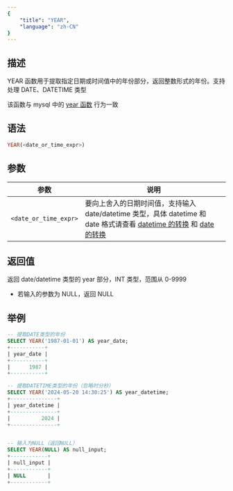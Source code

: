 ```yaml
---
{
    "title": "YEAR",
    "language": "zh-CN"
}
---
```


## 描述
YEAR 函数用于提取指定日期或时间值中的年份部分，返回整数形式的年份。支持处理 DATE、DATETIME 类型

该函数与 mysql 中的 [year 函数](https://dev.mysql.com/doc/refman/8.4/en/date-and-time-functions.html#function_year) 行为一致

## 语法
```sql
YEAR(<date_or_time_expr>)
```

## 参数

| 参数                  | 说明                                                       |
|---------------------|----------------------------------------------------------|
| `<date_or_time_expr>`       | 要向上舍入的日期时间值，支持输入 date/datetime 类型，具体 datetime 和 date 格式请查看 [datetime 的转换](../../../../../current/sql-manual/basic-element/sql-data-types/conversion/datetime-conversion) 和 [date 的转换](../../../../../current/sql-manual/basic-element/sql-data-types/conversion/date-conversion)                              |

## 返回值

返回 date/datetime 类型的 year 部分，INT 类型，范围从 0-9999

- 若输入的参数为 NULL，返回 NULL

## 举例

```sql
-- 提取DATE类型的年份
SELECT YEAR('1987-01-01') AS year_date;
+-----------+
| year_date |
+-----------+
|      1987 |
+-----------+

-- 提取DATETIME类型的年份（忽略时分秒）
SELECT YEAR('2024-05-20 14:30:25') AS year_datetime;
+---------------+
| year_datetime |
+---------------+
|          2024 |
+---------------+


-- 输入为NULL（返回NULL）
SELECT YEAR(NULL) AS null_input;
+------------+
| null_input |
+------------+
| NULL       |
+------------+
```

